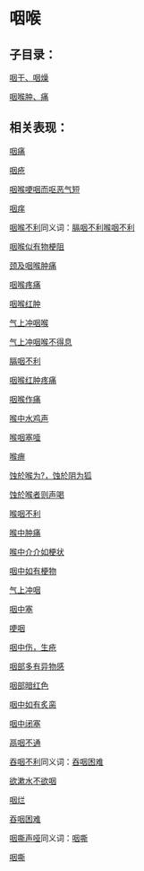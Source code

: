 # 咽喉

## 子目录：
[咽干、咽燥](https://www.gmzyjc.com/read/biaoxian/cat_咽干、咽燥.md)
[咽喉肿、痛](https://www.gmzyjc.com/read/biaoxian/cat_咽喉肿、痛.md)
## 相关表现：

[咽痛](https://zuoye.gmzyh.com/search?key=咽痛)
[咽疮](https://zuoye.gmzyh.com/search?key=咽疮)
[咽喉哽咽而呕恶气短](https://zuoye.gmzyh.com/search?key=咽喉哽咽而呕恶气短)
[咽痒](https://zuoye.gmzyh.com/search?key=咽痒)
[咽喉不利](https://zuoye.gmzyh.com/search?key=咽喉不利)同义词：[膈咽不利](https://zuoye.gmzyh.com/search?key=膈咽不利)[喉咽不利](https://zuoye.gmzyh.com/search?key=喉咽不利)
[咽喉似有物梗阻](https://zuoye.gmzyh.com/search?key=咽喉似有物梗阻)
[颈及咽喉肿痛](https://zuoye.gmzyh.com/search?key=颈及咽喉肿痛)
[咽喉疼痛](https://zuoye.gmzyh.com/search?key=咽喉疼痛)
[咽喉红肿](https://zuoye.gmzyh.com/search?key=咽喉红肿)
[气上冲咽喉](https://zuoye.gmzyh.com/search?key=气上冲咽喉)
[气上冲咽喉不得息](https://zuoye.gmzyh.com/search?key=气上冲咽喉不得息)
[膈咽不利](https://zuoye.gmzyh.com/search?key=膈咽不利)
[咽喉红肿疼痛](https://zuoye.gmzyh.com/search?key=咽喉红肿疼痛)
[咽喉作痛](https://zuoye.gmzyh.com/search?key=咽喉作痛)
[喉中水鸡声](https://zuoye.gmzyh.com/search?key=喉中水鸡声)
[喉咽塞噎](https://zuoye.gmzyh.com/search?key=喉咽塞噎)
[喉痹](https://zuoye.gmzyh.com/search?key=喉痹)
[蚀於喉为?，蚀於阴为狐](https://zuoye.gmzyh.com/search?key=蚀於喉为?，蚀於阴为狐)
[蚀於喉者则声喝](https://zuoye.gmzyh.com/search?key=蚀於喉者则声喝)
[喉咽不利](https://zuoye.gmzyh.com/search?key=喉咽不利)
[喉中肿痛](https://zuoye.gmzyh.com/search?key=喉中肿痛)
[喉中介介如梗状](https://zuoye.gmzyh.com/search?key=喉中介介如梗状)
[咽中如有梗物](https://zuoye.gmzyh.com/search?key=咽中如有梗物)
[气上冲咽](https://zuoye.gmzyh.com/search?key=气上冲咽)
[咽中塞](https://zuoye.gmzyh.com/search?key=咽中塞)
[哽咽](https://zuoye.gmzyh.com/search?key=哽咽)
[咽中伤，生疮](https://zuoye.gmzyh.com/search?key=咽中伤，生疮)
[咽部多有异物感](https://zuoye.gmzyh.com/search?key=咽部多有异物感)
[咽部暗红色](https://zuoye.gmzyh.com/search?key=咽部暗红色)
[咽中如有炙脔](https://zuoye.gmzyh.com/search?key=咽中如有炙脔)
[咽中闭塞](https://zuoye.gmzyh.com/search?key=咽中闭塞)
[鬲咽不通](https://zuoye.gmzyh.com/search?key=鬲咽不通)
[吞咽不利](https://zuoye.gmzyh.com/search?key=吞咽不利)同义词：[吞咽困难](https://zuoye.gmzyh.com/search?key=吞咽困难)
[欲漱水不欲咽](https://zuoye.gmzyh.com/search?key=欲漱水不欲咽)
[咽烂](https://zuoye.gmzyh.com/search?key=咽烂)
[吞咽困难](https://zuoye.gmzyh.com/search?key=吞咽困难)
[咽嘶声哑](https://zuoye.gmzyh.com/search?key=咽嘶声哑)同义词：[咽嘶](https://zuoye.gmzyh.com/search?key=咽嘶)
[咽嘶](https://zuoye.gmzyh.com/search?key=咽嘶)